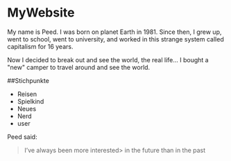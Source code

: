 # MyWebsite


My name is Peed. I was born on planet Earth in 1981.
Since then, I grew up, went to school, went to university,
and worked in this strange system called capitalism for 16 years.

Now I decided to break out and see the world, the real life…
I bought a "new" camper to travel around and see the world.

##Stichpunkte

* Reisen
* Spielkind
 * Neues
 * Nerd
 * user


Peed said:
> I’ve always been more interested> in the future than in the past